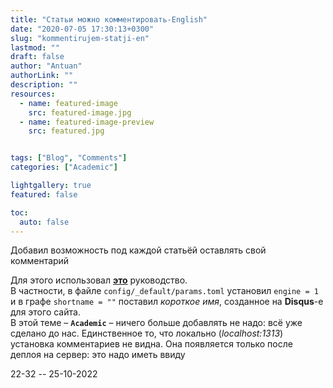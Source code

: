 ```yaml
---
title: "Статьи можно комментировать-English"
date: "2020-07-05 17:30:13+0300"
slug: "kommentirujem-statji-en"
lastmod: ""
draft: false
author: "Antuan"
authorLink: ""
description: ""
resources:
  - name: featured-image
    src: featured-image.jpg
  - name: featured-image-preview
    src: featured.jpg


tags: ["Blog", "Comments"]
categories: ["Academic"]

lightgallery: true
featured: false

toc:
  auto: false
---
```


Добавил возможность под каждой статьёй оставлять свой комментарий
<!--more-->
Для этого использовал [**это**](https://sourcethemes.com/academic/docs/customization/#comments) руководство.  
В частности, в файле `config/_default/params.toml` установил `engine = 1` и в графе `shortname = ""` поставил *короткое имя*, созданное на **Disqus**-e для этого сайта.  
В этой теме – **`Academic`** – ничего больше добавлять не надо: всё уже сделано до нас. Единственное то, что локально (*localhost:1313*) установка комментариев не видна. Она появляется только после деплоя на сервер: это надо иметь ввиду  

22-32 -- 25-10-2022  

